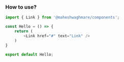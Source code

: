 ### How to use?

```js
import { Link } from '@maheshwaghmare/components';

const Hello = () => {
    return (
        <Link href="#" text="Link" />
    )
}

export default Hello;
```

